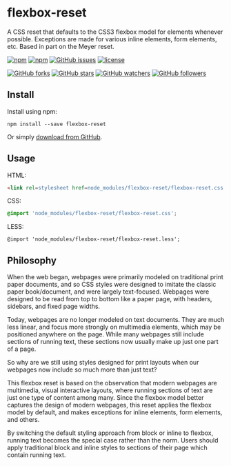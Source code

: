 # flexbox-reset
A CSS reset that defaults to the CSS3 flexbox model for elements whenever possible. Exceptions are made for various inline elements, form elements, etc. Based in part on the Meyer reset.

[![npm](https://img.shields.io/npm/v/npm.svg?maxAge=2592000)]()
[![npm](https://img.shields.io/npm/dm/flexbox-reset.svg?maxAge=2592000)]()
[![GitHub issues](https://img.shields.io/github/issues/dwhieb/flexbox-reset.svg?maxAge=2592000)]()
[![license](https://img.shields.io/github/license/dwhieb/flexbox-reset.svg?maxAge=2592000)]()

[![GitHub forks](https://img.shields.io/github/forks/dwhieb/flexbox-reset.svg?style=social&label=Fork&maxAge=2592000)]()
[![GitHub stars](https://img.shields.io/github/stars/dwhieb/flexbox-reset.svg?style=social&label=Star&maxAge=2592000)]()
[![GitHub watchers](https://img.shields.io/github/watchers/dwhieb/flexbox-reset.svg?style=social&label=Watch&maxAge=2592000)]()
[![GitHub followers](https://img.shields.io/github/followers/dwhieb.svg?style=social&label=Follow&maxAge=2592000)]()

## Install

Install using npm:
```
npm install --save flexbox-reset
```

Or simply [download from GitHub](https://raw.githubusercontent.com/dwhieb/flexbox-reset/master/flexbox-reset.less).

## Usage
HTML:

```html
<link rel=stylesheet href=node_modules/flexbox-reset/flexbox-reset.css type=text/css>
```

CSS:
```css
@import 'node_modules/flexbox-reset/flexbox-reset.css';
```

LESS:
```less
@import 'node_modules/flexbox-reset/flexbox-reset.less';
```

## Philosophy
When the web began, webpages were primarily modeled on traditional print paper documents, and so CSS styles were designed to imitate the classic paper book/document, and were largely text-focused. Webpages were designed to be read from top to bottom like a paper page, with headers, sidebars, and fixed page widths.

Today, webpages are no longer modeled on text documents. They are much less linear, and focus more strongly on multimedia elements, which may be positioned anywhere on the page. While many webpages still include sections of running text, these sections now usually make up just one part of a page.

So why are we still using styles designed for print layouts when our webpages now include so much more than just text?

This flexbox reset is based on the observation that modern webpages are multimedia, visual interactive layouts, where running sections of text are just one type of content among many. Since the flexbox model better captures the design of modern webpages, this reset applies the flexbox model by default, and makes exceptions for inline elements, form elements, and others.

By switching the default styling approach from block or inline to flexbox, running text becomes the special case rather than the norm. Users should apply traditional block and inline styles to sections of their page which contain running text.
